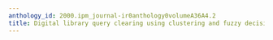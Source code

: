 ```yaml
---
anthology_id: 2000.ipm_journal-ir0anthology0volumeA36A4.2
title: Digital library query clearing using clustering and fuzzy decision-making
---
```

